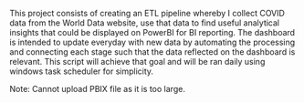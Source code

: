 This project consists of creating an ETL pipeline whereby I collect COVID data from the World Data website, use that data to find useful analytical insights that could be displayed on PowerBI for BI reporting. The dashboard is intended to update everyday with new data by automating the processing and connecting each stage such that the data reflected on the dashboard is relevant. This script will achieve that goal and will be ran daily using windows task scheduler for simplicity.

Note: Cannot upload PBIX file as it is too large.
